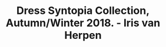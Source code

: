 ---
title: Dress Syntopia Collection, Autumn/Winter 2018. - Iris van Herpen
layout: entry
presentation: side-by-side
object:
  - id: ptl-25107
order: 424
menu: false
---